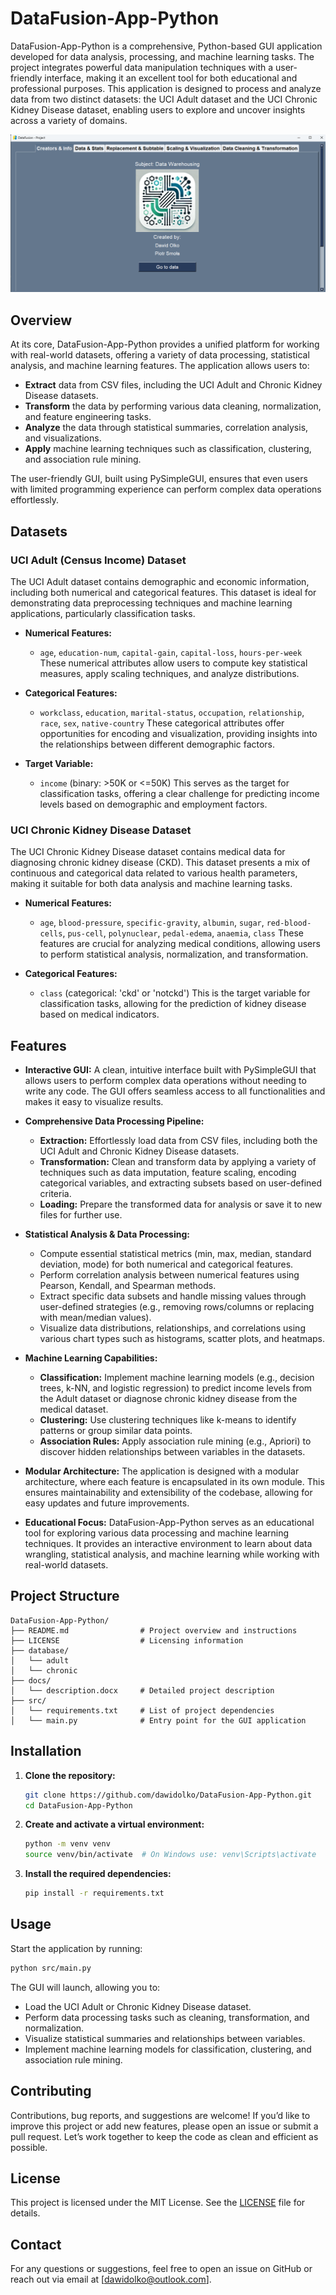 # DataFusion-App-Python

DataFusion-App-Python is a comprehensive, Python-based GUI application developed for data analysis, processing, and machine learning tasks. The project integrates powerful data manipulation techniques with a user-friendly interface, making it an excellent tool for both educational and professional purposes. This application is designed to process and analyze data from two distinct datasets: the UCI Adult dataset and the UCI Chronic Kidney Disease dataset, enabling users to explore and uncover insights across a variety of domains.

![Full Screen Screenshot](src/assets/screen-app.png)

## Overview

At its core, DataFusion-App-Python provides a unified platform for working with real-world datasets, offering a variety of data processing, statistical analysis, and machine learning features. The application allows users to:

- **Extract** data from CSV files, including the UCI Adult and Chronic Kidney Disease datasets.
- **Transform** the data by performing various data cleaning, normalization, and feature engineering tasks.
- **Analyze** the data through statistical summaries, correlation analysis, and visualizations.
- **Apply** machine learning techniques such as classification, clustering, and association rule mining.

The user-friendly GUI, built using PySimpleGUI, ensures that even users with limited programming experience can perform complex data operations effortlessly.

## Datasets

### UCI Adult (Census Income) Dataset

The UCI Adult dataset contains demographic and economic information, including both numerical and categorical features. This dataset is ideal for demonstrating data preprocessing techniques and machine learning applications, particularly classification tasks.

- **Numerical Features:**

  - `age`, `education-num`, `capital-gain`, `capital-loss`, `hours-per-week`
    These numerical attributes allow users to compute key statistical measures, apply scaling techniques, and analyze distributions.

- **Categorical Features:**

  - `workclass`, `education`, `marital-status`, `occupation`, `relationship`, `race`, `sex`, `native-country`
    These categorical attributes offer opportunities for encoding and visualization, providing insights into the relationships between different demographic factors.

- **Target Variable:**
  - `income` (binary: >50K or <=50K)
    This serves as the target for classification tasks, offering a clear challenge for predicting income levels based on demographic and employment factors.

### UCI Chronic Kidney Disease Dataset

The UCI Chronic Kidney Disease dataset contains medical data for diagnosing chronic kidney disease (CKD). This dataset presents a mix of continuous and categorical data related to various health parameters, making it suitable for both data analysis and machine learning tasks.

- **Numerical Features:**

  - `age`, `blood-pressure`, `specific-gravity`, `albumin`, `sugar`, `red-blood-cells`, `pus-cell`, `polynuclear`, `pedal-edema`, `anaemia`, `class`
    These features are crucial for analyzing medical conditions, allowing users to perform statistical analysis, normalization, and transformation.

- **Categorical Features:**
  - `class` (categorical: 'ckd' or 'notckd')
    This is the target variable for classification tasks, allowing for the prediction of kidney disease based on medical indicators.

## Features

- **Interactive GUI:**
  A clean, intuitive interface built with PySimpleGUI that allows users to perform complex data operations without needing to write any code. The GUI offers seamless access to all functionalities and makes it easy to visualize results.

- **Comprehensive Data Processing Pipeline:**

  - **Extraction:** Effortlessly load data from CSV files, including both the UCI Adult and Chronic Kidney Disease datasets.
  - **Transformation:** Clean and transform data by applying a variety of techniques such as data imputation, feature scaling, encoding categorical variables, and extracting subsets based on user-defined criteria.
  - **Loading:** Prepare the transformed data for analysis or save it to new files for further use.

- **Statistical Analysis & Data Processing:**

  - Compute essential statistical metrics (min, max, median, standard deviation, mode) for both numerical and categorical features.
  - Perform correlation analysis between numerical features using Pearson, Kendall, and Spearman methods.
  - Extract specific data subsets and handle missing values through user-defined strategies (e.g., removing rows/columns or replacing with mean/median values).
  - Visualize data distributions, relationships, and correlations using various chart types such as histograms, scatter plots, and heatmaps.

- **Machine Learning Capabilities:**

  - **Classification:** Implement machine learning models (e.g., decision trees, k-NN, and logistic regression) to predict income levels from the Adult dataset or diagnose chronic kidney disease from the medical dataset.
  - **Clustering:** Use clustering techniques like k-means to identify patterns or group similar data points.
  - **Association Rules:** Apply association rule mining (e.g., Apriori) to discover hidden relationships between variables in the datasets.

- **Modular Architecture:**
  The application is designed with a modular architecture, where each feature is encapsulated in its own module. This ensures maintainability and extensibility of the codebase, allowing for easy updates and future improvements.

- **Educational Focus:**
  DataFusion-App-Python serves as an educational tool for exploring various data processing and machine learning techniques. It provides an interactive environment to learn about data wrangling, statistical analysis, and machine learning while working with real-world datasets.

## Project Structure

```
DataFusion-App-Python/
├── README.md                # Project overview and instructions
├── LICENSE                  # Licensing information
├── database/
│   └── adult
│   └── chronic
├── docs/
│   └── description.docx     # Detailed project description
├── src/
│   └── requirements.txt     # List of project dependencies
│   └── main.py              # Entry point for the GUI application
```

## Installation

1. **Clone the repository:**

   ```bash
   git clone https://github.com/dawidolko/DataFusion-App-Python.git
   cd DataFusion-App-Python
   ```

2. **Create and activate a virtual environment:**

   ```bash
   python -m venv venv
   source venv/bin/activate  # On Windows use: venv\Scripts\activate
   ```

3. **Install the required dependencies:**

   ```bash
   pip install -r requirements.txt
   ```

## Usage

Start the application by running:

```bash
python src/main.py
```

The GUI will launch, allowing you to:

- Load the UCI Adult or Chronic Kidney Disease dataset.
- Perform data processing tasks such as cleaning, transformation, and normalization.
- Visualize statistical summaries and relationships between variables.
- Implement machine learning models for classification, clustering, and association rule mining.

## Contributing

Contributions, bug reports, and suggestions are welcome! If you’d like to improve this project or add new features, please open an issue or submit a pull request. Let’s work together to keep the code as clean and efficient as possible.

## License

This project is licensed under the MIT License. See the [LICENSE](LICENSE) file for details.

## Contact

For any questions or suggestions, feel free to open an issue on GitHub or reach out via email at [dawidolko@outlook.com].

